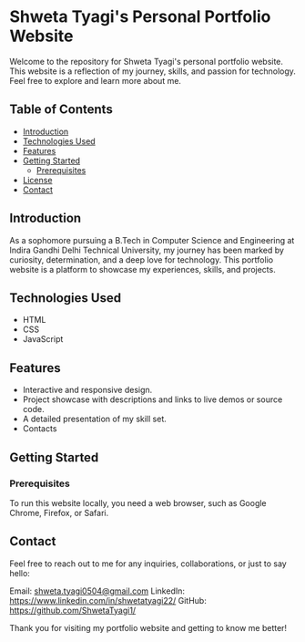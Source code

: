 # Shweta Tyagi's Personal Portfolio Website

Welcome to the repository for Shweta Tyagi's personal portfolio website. This website is a reflection of my journey, skills, and passion for technology. Feel free to explore and learn more about me.

## Table of Contents
- [Introduction](#introduction)
- [Technologies Used](#technologies-used)
- [Features](#features)
- [Getting Started](#getting-started)
  - [Prerequisites](#prerequisites)
- [License](#license)
- [Contact](#contact)

## Introduction

As a sophomore pursuing a B.Tech in Computer Science and Engineering at Indira Gandhi Delhi Technical University, my journey has been marked by curiosity, determination, and a deep love for technology. This portfolio website is a platform to showcase my experiences, skills, and projects.

## Technologies Used

- HTML
- CSS
- JavaScript

## Features

- Interactive and responsive design.
- Project showcase with descriptions and links to live demos or source code.
- A detailed presentation of my skill set.
- Contacts

## Getting Started

### Prerequisites

To run this website locally, you need a web browser, such as Google Chrome, Firefox, or Safari.

## Contact

Feel free to reach out to me for any inquiries, collaborations, or just to say hello:

Email: shweta.tyagi0504@gmail.com
LinkedIn: https://www.linkedin.com/in/shwetatyagi22/
GitHub: https://github.com/ShwetaTyagi1/

Thank you for visiting my portfolio website and getting to know me better!
